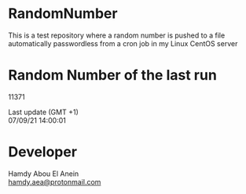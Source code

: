 # RandomNumber    
This is a test repository where a random number is pushed to a file automatically passwordless from a cron job in my Linux CentOS server    
# Random Number of the last run   
11371
      
Last update (GMT +1)    
07/09/21 14:00:01
# Developer    
Hamdy Abou El Anein   
hamdy.aea@protonmail.com
